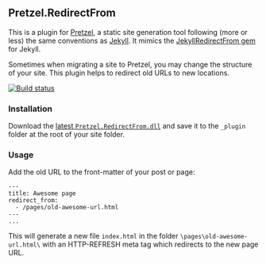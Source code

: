 ## Pretzel.RedirectFrom

This is a plugin for [Pretzel](https://github.com/Code52/pretzel), a static site generation tool following (more or less) the same conventions as [Jekyll](https://github.com/mojombo/jekyll). It mimics the [JekyllRedirectFrom gem](https://github.com/jekyll/jekyll-redirect-from) for Jekyll. 

Sometimes when migrating a site to Pretzel, you may change the structure of your site. This plugin helps to redirect old URLs to new locations.

[![Build status](https://ci.appveyor.com/api/projects/status/40hr6sajlkdcyyda/branch/master?svg=true)](https://ci.appveyor.com/project/thoemmi/pretzel-redirectfrom/branch/master)

### Installation

Download the [latest `Pretzel.RedirectFrom.dll`](https://github.com/thoemmi/Pretzel.RedirectFrom/releases) and save it to the `_plugin` folder at the root of your site folder.

### Usage

Add the old URL to the front-matter of your post or page:

```
---
title: Awesome page
redirect_from:
  - /pages/old-awesome-url.html
---
...
```

This will generate a new file `index.html` in the folder `\pages\old-awesome-url.html\` with an HTTP-REFRESH meta tag which redirects to the new page URL.